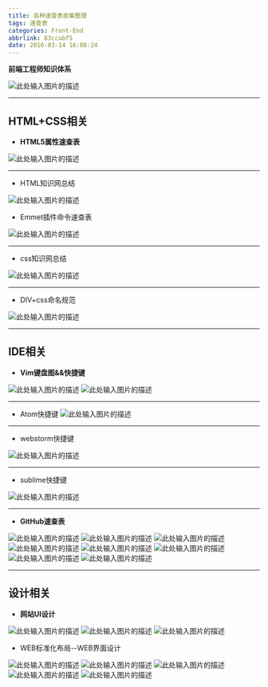```yaml
---
title: 各种速查表收集整理
tags: 速查表
categories: Front-End
abbrlink: 83ccabf5
date: 2016-03-14 16:08:24
---
```


**前端工程师知识体系**
<!--more-->
![此处输入图片的描述][1]



----------

## HTML+CSS相关

 - **HTML5属性速查表**

![此处输入图片的描述][2]


----------

 - HTML知识网总结

![此处输入图片的描述][4]

  - Emmet插件命令速查表

![此处输入图片的描述][5]


----------

 - css知识网总结

![此处输入图片的描述][6]


----------

 - DIV+css命名规范

![此处输入图片的描述][7]


----------


 
 
 
## IDE相关

 - **Vim键盘图&&快捷键**

![此处输入图片的描述][8]
![此处输入图片的描述][9]


----------

 - Atom快捷键
![此处输入图片的描述][10]


----------

 - webstorm快捷键

![此处输入图片的描述][11]


----------

 - sublime快捷键

![此处输入图片的描述][12]


----------


  - **GitHub速查表**

![此处输入图片的描述][13]
![此处输入图片的描述][14]
![此处输入图片的描述][15]
![此处输入图片的描述][16]
![此处输入图片的描述][17]
![此处输入图片的描述][18]
![此处输入图片的描述][19]
![此处输入图片的描述][20]



----------


## 设计相关

 - **网站UI设计**

![此处输入图片的描述][29]
![此处输入图片的描述][30]
![此处输入图片的描述][31]
  

 - WEB标准化布局--WEB界面设计

![此处输入图片的描述][32]
![此处输入图片的描述][33]
![此处输入图片的描述][34]
![此处输入图片的描述][35]
![此处输入图片的描述][36]

 


  [1]: http://7xq6al.com1.z0.glb.clouddn.com/%E5%89%8D%E7%AB%AF%E7%9F%A5%E8%AF%86%E4%BD%93%E7%B3%BB.jpg
  [2]: http://designzum.com/wp-content/uploads/2014/05/html5_cheat_sheet_tags.png
  [3]: http://7xq6al.com1.z0.glb.clouddn.com/HTML%E5%AD%A6%E4%B9%A0%E6%80%9D%E7%BB%B4%E5%AF%BC%E5%9B%BE.jpeg
  [4]: http://7xq6al.com1.z0.glb.clouddn.com/HTML%E7%9F%A5%E8%AF%86%E7%BD%91%E6%80%BB%E7%BB%93.jpg
  [5]: http://7xq6al.com1.z0.glb.clouddn.com/Emmet%E6%8F%92%E4%BB%B6%E4%BD%BF%E7%94%A8%E9%80%9F%E6%9F%A5%E8%A1%A8.png
  [6]: http://7xq6al.com1.z0.glb.clouddn.com/CSS%E7%9F%A5%E8%AF%86%E7%BD%91%E6%80%BB%E7%BB%93.jpg
  [7]: http://7xq6al.com1.z0.glb.clouddn.com/DIV%E5%91%BD%E5%90%8D%E8%A7%84%E8%8C%83.jpg
  [8]: http://7xq6al.com1.z0.glb.clouddn.com/%E7%BB%8F%E5%85%B8%E7%89%88--vim.gif
  [9]: http://7xq6al.com1.z0.glb.clouddn.com/Vim%E5%BF%AB%E6%8D%B7%E9%94%AE.jpg
  [10]: http://7xq6al.com1.z0.glb.clouddn.com/Atom%E5%AE%9E%E7%94%A8%E5%BF%AB%E6%8D%B7%E9%94%AE.jpg
  [11]: http://7xq6al.com1.z0.glb.clouddn.com/webstorm%E5%BF%AB%E6%8D%B7%E9%94%AE.jpg
  [12]: http://7xq6al.com1.z0.glb.clouddn.com/sublime%E5%BF%AB%E6%8D%B7%E9%94%AE.jpg
  [13]: http://7xq6al.com1.z0.glb.clouddn.com/Git%20Supervisual%20cheat%20sheet.jpg
  [14]: http://7xq6al.com1.z0.glb.clouddn.com/Git%20cheat%20sheet%202.jpg
  [15]: http://7xq6al.com1.z0.glb.clouddn.com/Git%20cheat%20sheet%203.jpg
  [16]: http://7xq6al.com1.z0.glb.clouddn.com/Git%20cheat%20sheet.jpg
  [17]: http://7xq6al.com1.z0.glb.clouddn.com/Git%E5%B8%B8%E7%94%A8%E5%91%BD%E4%BB%A4.jpg
  [18]: http://7xq6al.com1.z0.glb.clouddn.com/git-model@2x.png
  [19]: http://7xq6al.com1.z0.glb.clouddn.com/github.png
  [20]: http://7xq6al.com1.z0.glb.clouddn.com/git%E6%8A%80%E6%9C%AF%E6%A0%88.jpg
  [29]: http://7xq6al.com1.z0.glb.clouddn.com/%E5%90%84%E8%A1%8C%E4%B8%9A%E7%BD%91%E7%AB%99%E8%AE%BE%E8%AE%A1%E5%8F%82%E8%80%83-%E8%A1%8C%E4%B8%9A%E5%88%97%E8%A1%A8.jpg
  [30]: http://7xq6al.com1.z0.glb.clouddn.com/%E7%BD%91%E7%AB%99UI%E8%AE%BE%E8%AE%A1.jpg
  [31]: http://7xq6al.com1.z0.glb.clouddn.com/%E8%AE%BE%E8%AE%A1%E8%AF%8D%E6%B1%87%E5%85%A8%E8%A7%A3.jpg
  [32]: http://7xq6al.com1.z0.glb.clouddn.com/Fireworks.jpg
  [33]: http://7xq6al.com1.z0.glb.clouddn.com/WEB%E7%95%8C%E9%9D%A2%E8%AE%BE%E8%AE%A1.jpg
  [34]: http://7xq6al.com1.z0.glb.clouddn.com/%E4%B8%93%E9%A2%98%E9%A1%B5%E8%AE%BE%E8%AE%A1.jpg
  [35]: http://7xq6al.com1.z0.glb.clouddn.com/%E6%8B%BE%E8%89%B2%E5%99%A8.jpg
  [36]: http://7xq6al.com1.z0.glb.clouddn.com/%E7%BD%91%E7%AB%99%E8%AE%BE%E8%AE%A1%E6%B5%81%E7%A8%8B.jpg